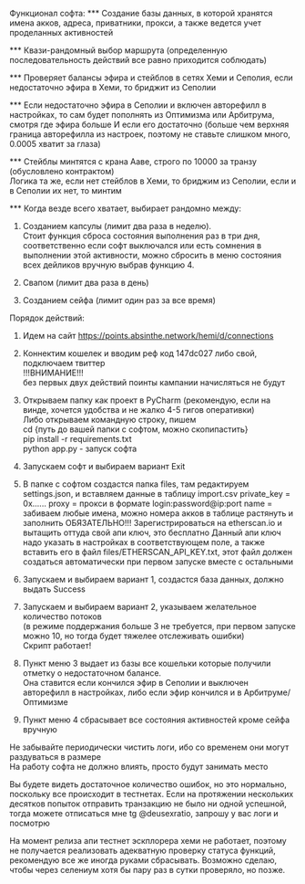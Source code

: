 Функционал софта:
*** Создание базы данных, в которой хранятся имена акков, адреса, приватники, прокси, а также ведется учет проделанных активностей  

*** Квази-рандомный выбор маршрута (определенную последовательность действий все равно приходится соблюдать)  

*** Проверяет балансы эфира и стейблов в сетях Хеми и Сеполия, если недостаточно эфира в Хеми, то бриджит из Сеполии  

*** Если недостаточно эфира в Сеполии и включен авторефилл в настройках, то сам будет пополнять из Оптимизма или Арбитрума,   
смотря где эфира больше И если его достаточно 
(больше чем верхняя граница авторефилла из настроек, поэтому не ставьте слишком много, 0.0005 хватит за глаза)  

*** Стейблы минтятся с крана Ааве, строго по 10000 за транзу (обусловлено контрактом)  
Логика та же, если нет стейблов в Хеми, то бриджим из Сеполии, если и в Сеполии их нет, то минтим  

*** Когда везде всего хватает, выбирает рандомно между:  
1) Созданием капсулы (лимит два раза в неделю).   
Стоит функция сброса состояния выполнения раз в три дня, соответственно если софт выключался или есть сомнения в выполнении этой активности, можно сбросить в меню состояния всех дейликов вручную выбрав функцию 4.

2) Свапом (лимит два раза в день)

3) Созданием сейфа (лимит один раз за все время)


Порядок действий:
1) Идем на сайт https://points.absinthe.network/hemi/d/connections  
2) Коннектим кошелек и вводим реф код 147dc027 либо свой, подключаем твиттер  
!!!ВНИМАНИЕ!!!   
без первых двух действий поинты кампании начисляться не будут  

3) Открываем папку как проект в PyCharm (рекомендую, если на винде, хочется удобства и не жалко 4-5 гигов оперативки)  
Либо открываем командную строку, пишем  
cd {путь до вашей папки с софтом, можно скопипастить}  
pip install -r requirements.txt  
python app.py - запуск софта  
3) Запускаем софт и выбираем вариант Exit
4) В папке с софтом создастся папка files, там редактируем settings.json, и вставляем данные в таблицу import.csv
private_key = 0x......
proxy = прокси в формате login:password@ip:port
name = забиваем любые имена, можно номера акков в таблице растянуть и заполнить
ОБЯЗАТЕЛЬНО!!! Зарегистрироваться на etherscan.io и вытащить оттуда свой апи ключ, это бесплатно
Данный апи ключ надо указать в настройках в соответствующем поле, а также вставить его в файл files/ETHERSCAN_API_KEY.txt, 
этот файл должен создаться автоматически при первом запуске вместе с остальными

5) Запускаем и выбираем вариант 1, создастся база данных, должно выдать Success  
6) Запускаем и выбираем вариант 2, указываем желательное количество потоков   
(в режиме поддержания больше 3 не требуется, при первом запуске можно 10, но тогда будет тяжелее отслеживать ошибки)   
Скрипт работает!  

7) Пункт меню 3 выдает из базы все кошельки которые получили отметку о недостаточном балансе.  
Она ставится если кончился эфир в Сеполии и выключен авторефилл в настройках, либо если эфир кончился и в Арбитруме/Оптимизме  
8) Пункт меню 4 сбрасывает все состояния активностей кроме сейфа вручную  

Не забывайте периодически чистить логи, ибо со временем они могут раздуваться в размере  
На работу софта не должно влиять, просто будут занимать место  

Вы будете видеть достаточное количество ошибок, но это нормально, поскольку все происходит в тестнетах.
Если на протяжении нескольких десятков попыток отправить транзакцию не было ни одной успешной, тогда можете отписаться мне tg @deusexratio, запрошу у вас логи и посмотрю

На момент релиза апи тестнет эскплорера хеми не работает, поэтому не получается реализовать адекватную проверку статуса функций, рекомендую все же иногда руками сбрасывать. Возможно сделаю, чтобы через селениум хотя бы пару раз в сутки проверяло, но позже.   
